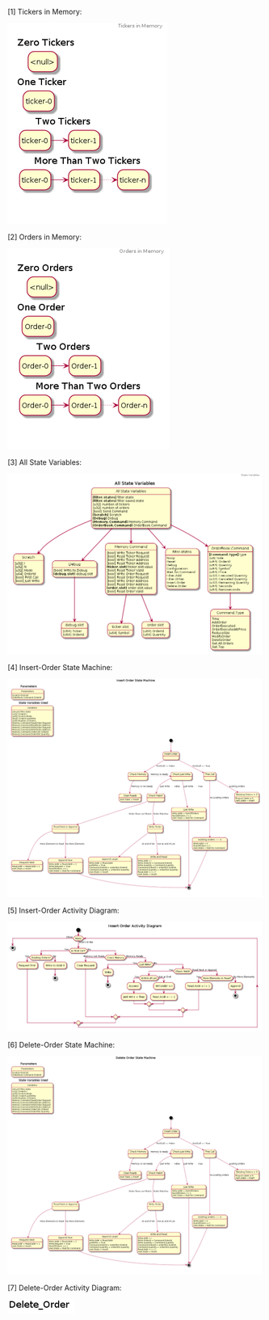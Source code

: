 
[1] Tickers in Memory:

![alt text][01_tickers]

[2] Orders in Memory:

![alt text][02_orders]

[3] All State Variables:

![alt text][03_all_states]

[4] Insert-Order State Machine:

![alt text][04_insert_state]

[5] Insert-Order Activity Diagram:

![alt text][05_insert_act]

[6] Delete-Order State Machine:

![alt text][06_delete_state]

[7] Delete-Order Activity Diagram:

![alt text][07_delete_act]


[01_tickers]: ./out/01_tickers_in_memory.png
[02_orders]: ./out/02_orders_in_memory.png
[03_all_states]: ./out/03_all_state_variables.png
[04_insert_state]: ./out/04_insert_order_state.png
[05_insert_act]: ./out/05_insert_order_act.png
[06_delete_state]: ./out/06_delete_order_state.png
[07_delete_act]: ./out/07_delete_order_act.png

